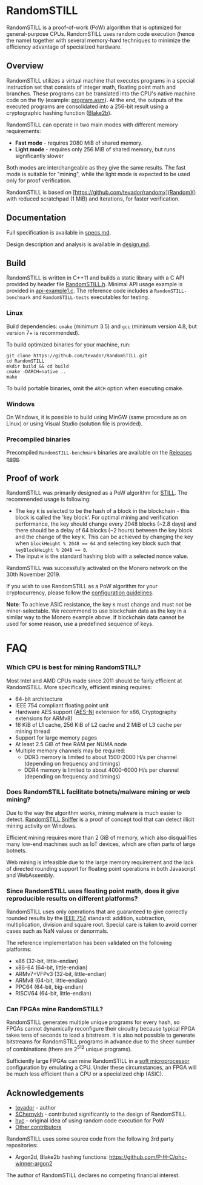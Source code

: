 # RandomSTILL
RandomSTILL is a proof-of-work (PoW) algorithm that is optimized for general-purpose CPUs. RandomSTILL uses random code execution (hence the name) together with several memory-hard techniques to minimize the efficiency advantage of specialized hardware.

## Overview

RandomSTILL utilizes a virtual machine that executes programs in a special instruction set that consists of integer math, floating point math and branches. These programs can be translated into the CPU's native machine code on the fly (example: [program.asm](doc/program.asm)). At the end, the outputs of the executed programs are consolidated into a 256-bit result using a cryptographic hashing function ([Blake2b](https://blake2.net/)).

RandomSTILL can operate in two main modes with different memory requirements:

* **Fast mode** - requires 2080 MiB of shared memory.
* **Light mode** - requires only 256 MiB of shared memory, but runs significantly slower

Both modes are interchangeable as they give the same results. The fast mode is suitable for "mining", while the light mode is expected to be used only for proof verification.

RandomSTILL is based on [https://github.com/tevador/randomx](RandomX) with reduced scratchpad (1 MiB) and iterations, for faster verification.

## Documentation

Full specification is available in [specs.md](doc/specs.md).

Design description and analysis is available in [design.md](doc/design.md).

## Build

RandomSTILL is written in C++11 and builds a static library with a C API provided by header file [RandomSTILL.h](src/RandomSTILL.h). Minimal API usage example is provided in [api-example1.c](src/tests/api-example1.c). The reference code includes a `RandomSTILL-benchmark` and `RandomSTILL-tests` executables for testing.

### Linux

Build dependencies: `cmake` (minimum 3.5) and `gcc` (minimum version 4.8, but version 7+ is recommended).

To build optimized binaries for your machine, run:
```
git clone https://github.com/tevador/RandomSTILL.git
cd RandomSTILL
mkdir build && cd build
cmake -DARCH=native ..
make
```

To build portable binaries, omit the `ARCH` option when executing cmake.

### Windows

On Windows, it is possible to build using MinGW (same procedure as on Linux) or using Visual Studio (solution file is provided).

### Precompiled binaries

Precompiled `RandomSTILL-benchmark` binaries are available on the [Releases page](https://github.com/tevador/RandomSTILL/releases).

## Proof of work

RandomSTILL was primarily designed as a PoW algorithm for [STILL](https://still.st/). The recommended usage is following:

* The key `K` is selected to be the hash of a block in the blockchain - this block is called the 'key block'. For optimal mining and verification performance, the key should change every 2048 blocks (~2.8 days) and there should be a delay of 64 blocks (~2 hours) between the key block and the change of the key `K`. This can be achieved by changing the key when `blockHeight % 2048 == 64` and selecting key block such that `keyBlockHeight % 2048 == 0`.
* The input `H` is the standard hashing blob with a selected nonce value.

RandomSTILL was successfully activated on the Monero network on the 30th November 2019.

If you wish to use RandomSTILL as a PoW algorithm for your cryptocurrency, please follow the [configuration guidelines](doc/configuration.md).

**Note**: To achieve ASIC resistance, the key `K` must change and must not be miner-selectable. We recommend to use blockchain data as the key in a similar way to the Monero example above. If blockchain data cannot be used for some reason, use a predefined sequence of keys.


# FAQ

### Which CPU is best for mining RandomSTILL?

Most Intel and AMD CPUs made since 2011 should be fairly efficient at RandomSTILL. More specifically, efficient mining requires:

* 64-bit architecture
* IEEE 754 compliant floating point unit
* Hardware AES support ([AES-NI](https://en.wikipedia.org/wiki/AES_instruction_set) extension for x86, Cryptography extensions for ARMv8)
* 16 KiB of L1 cache, 256 KiB of L2 cache and 2 MiB of L3 cache per mining thread
* Support for large memory pages
* At least 2.5 GiB of free RAM per NUMA node
* Multiple memory channels may be required:
    * DDR3 memory is limited to about 1500-2000 H/s per channel (depending on frequency and timings)
    * DDR4 memory is limited to about 4000-6000 H/s per channel  (depending on frequency and timings)

### Does RandomSTILL facilitate botnets/malware mining or web mining?

Due to the way the algorithm works, mining malware is much easier to detect. [RandomSTILL Sniffer](https://github.com/tevador/RandomSTILL-sniffer) is a proof of concept tool that can detect illicit mining activity on Windows.

Efficient mining requires more than 2 GiB of memory, which also disqualifies many low-end machines such as IoT devices, which are often parts of large botnets.

Web mining is infeasible due to the large memory requirement and the lack of directed rounding support for floating point operations in both Javascript and WebAssembly.

### Since RandomSTILL uses floating point math, does it give reproducible results on different platforms?

RandomSTILL uses only operations that are guaranteed to give correctly rounded results by the [IEEE 754](https://en.wikipedia.org/wiki/IEEE_754) standard: addition, subtraction, multiplication, division and square root. Special care is taken to avoid corner cases such as NaN values or denormals.

The reference implementation has been validated on the following platforms:
* x86 (32-bit, little-endian)
* x86-64 (64-bit, little-endian)
* ARMv7+VFPv3 (32-bit, little-endian)
* ARMv8 (64-bit, little-endian)
* PPC64 (64-bit, big-endian)
* RISCV64 (64-bit, little-endian)

### Can FPGAs mine RandomSTILL?

RandomSTILL generates multiple unique programs for every hash, so FPGAs cannot dynamically reconfigure their circuitry because typical FPGA takes tens of seconds to load a bitstream. It is also not possible to generate bitstreams for RandomSTILL programs in advance due to the sheer number of combinations (there are 2<sup>512</sup> unique programs).

Sufficiently large FPGAs can mine RandomSTILL in a [soft microprocessor](https://en.wikipedia.org/wiki/Soft_microprocessor) configuration by emulating a CPU. Under these circumstances, an FPGA will be much less efficient than a CPU or a specialized chip (ASIC).

## Acknowledgements
* [tevador](https://github.com/tevador) - author
* [SChernykh](https://github.com/SChernykh) - contributed significantly to the design of RandomSTILL
* [hyc](https://github.com/hyc) - original idea of using random code execution for PoW
* [Other contributors](https://github.com/tevador/RandomSTILL/graphs/contributors)

RandomSTILL uses some source code from the following 3rd party repositories:
* Argon2d, Blake2b hashing functions: https://github.com/P-H-C/phc-winner-argon2

The author of RandomSTILL declares no competing financial interest.
